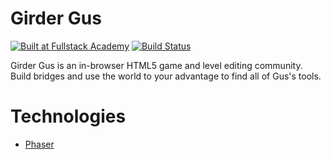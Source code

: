 # Girder Gus
[![Built at Fullstack Academy](https://img.shields.io/badge/Built%20at-Fullstack%20Academy-red.svg?style=round-square)](http://fullstackacademy.com)
[![Build Status](https://travis-ci.org/Lancey6/girder-gus-maker.svg?branch=master)](https://travis-ci.org/Lancey6/girder-gus-maker)

Girder Gus is an in-browser HTML5 game and level editing community. Build bridges and use the world to your advantage to find all of Gus's tools.

# Technologies
 * [Phaser](http://phaser.io/)

